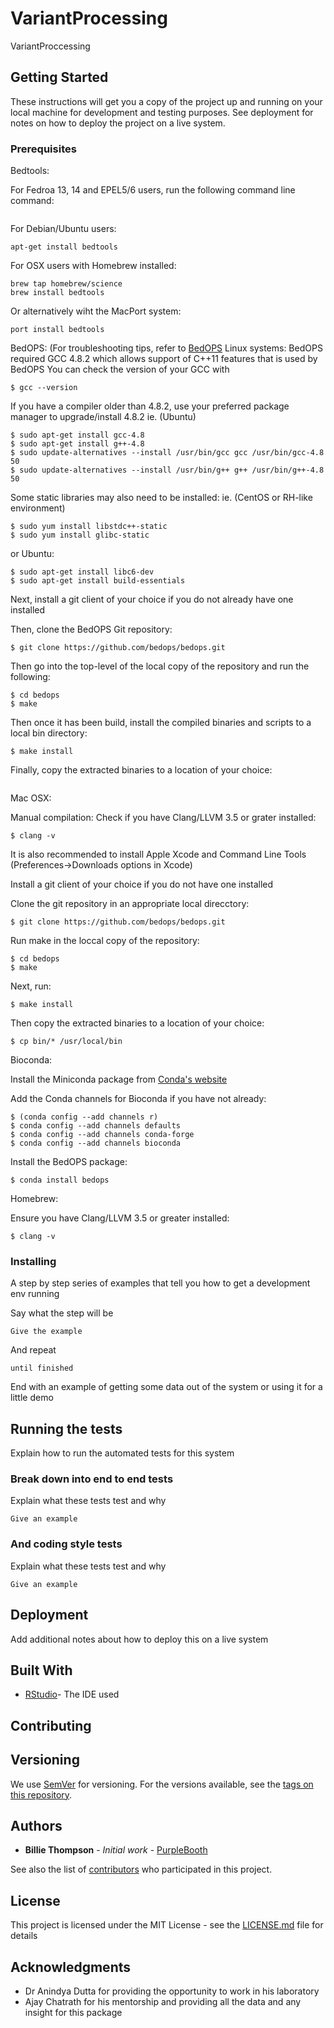 # VariantProcessing

VariantProccessing 

## Getting Started

These instructions will get you a copy of the project up and running on your local machine for development and testing purposes. See deployment for notes on how to deploy the project on a live system.

### Prerequisites

Bedtools: 

For Fedroa 13, 14 and EPEL5/6 users, run the following command line command:
```yum install BEDTools
```
For Debian/Ubuntu users:
```
apt-get install bedtools
```
For OSX users with Homebrew installed:
```
brew tap homebrew/science
brew install bedtools
```
Or alternatively wiht the MacPort system:
```
port install bedtools
```

BedOPS:
(For troubleshooting tips, refer to [BedOPS](https://bedops.readthedocs.io/en/latest/content/installation.html#via-source-code)
Linux systems:
BedOPS required GCC 4.8.2 which allows support of C++11 features that is used by BedOPS
You can check the version of your GCC with 
```
$ gcc --version
```
If you have a compiler older than 4.8.2, use your preferred package manager to upgrade/install 4.8.2
ie. (Ubuntu)
```
$ sudo apt-get install gcc-4.8
$ sudo apt-get install g++-4.8
$ sudo update-alternatives --install /usr/bin/gcc gcc /usr/bin/gcc-4.8 50
$ sudo update-alternatives --install /usr/bin/g++ g++ /usr/bin/g++-4.8 50
```
Some static libraries may also need to be installed:
ie. (CentOS or RH-like environment)
```
$ sudo yum install libstdc++-static
$ sudo yum install glibc-static
```
or Ubuntu:
```
$ sudo apt-get install libc6-dev
$ sudo apt-get install build-essentials
```
Next, install a git client of your choice if you do not already have one installed

Then, clone the BedOPS Git repository:
```
$ git clone https://github.com/bedops/bedops.git
```
Then go into the top-level of the local copy of the repository and run the following:
```
$ cd bedops
$ make
```
Then once it has been build, install the compiled binaries and scripts to a local bin directory:
```
$ make install
```

Finally, copy the extracted binaries to a location of your choice:
```$ cp bin/* /user/local/bin
```

Mac OSX:

Manual compilation:
Check if you have Clang/LLVM 3.5 or grater installed:
```
$ clang -v
```
It is also recommended to install Apple Xcode and Command Line Tools (Preferences->Downloads options in Xcode)

Install a git client of your choice if you do not have one installed

Clone the git repository in an appropriate local direcctory:
```
$ git clone https://github.com/bedops/bedops.git
```

Run make in the loccal copy of the repository:
```
$ cd bedops
$ make
```
Next, run:
```
$ make install
```
Then copy the extracted binaries to a location of your choice:
```
$ cp bin/* /usr/local/bin
```

Bioconda:

Install the Miniconda package from [Conda's website](http://conda.pydata.org/miniconda.html)

Add the Conda channels for Bioconda if you have not already:
```
$ (conda config --add channels r)
$ conda config --add channels defaults
$ conda config --add channels conda-forge
$ conda config --add channels bioconda
```

Install the BedOPS package:
```
$ conda install bedops
```

Homebrew:

Ensure you have Clang/LLVM 3.5 or greater installed:
```
$ clang -v
```
### Installing

A step by step series of examples that tell you how to get a development env running

Say what the step will be

```
Give the example
```

And repeat

```
until finished
```

End with an example of getting some data out of the system or using it for a little demo

## Running the tests

Explain how to run the automated tests for this system

### Break down into end to end tests

Explain what these tests test and why

```
Give an example
```

### And coding style tests

Explain what these tests test and why

```
Give an example
```

## Deployment

Add additional notes about how to deploy this on a live system

## Built With

* [RStudio](https://www.rstudio.com)- The IDE used

## Contributing

## Versioning

We use [SemVer](http://semver.org/) for versioning. For the versions available, see the [tags on this repository](https://github.com/your/project/tags). 

## Authors

* **Billie Thompson** - *Initial work* - [PurpleBooth](https://github.com/PurpleBooth)

See also the list of [contributors](https://github.com/your/project/contributors) who participated in this project.

## License

This project is licensed under the MIT License - see the [LICENSE.md](LICENSE.md) file for details

## Acknowledgments

* Dr Anindya Dutta for providing the opportunity to work in his laboratory 
* Ajay Chatrath for his mentorship and providing all the data and any insight for this package
